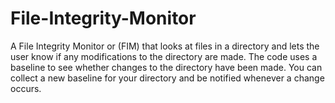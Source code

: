 # File-Integrity-Monitor
A File Integrity Monitor or (FIM) that looks at files in a directory and lets the user know if any modifications to the directory are made.
The code uses a baseline to see whether changes to the directory have been made.
You can collect a new baseline for your directory and be notified whenever a change occurs.
